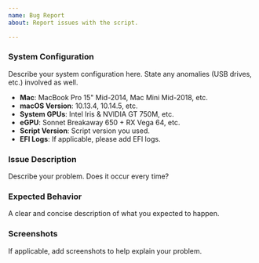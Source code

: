 ```yaml
---
name: Bug Report
about: Report issues with the script.

---
```


### System Configuration
Describe your system configuration here. State any anomalies (USB drives, etc.) involved as well.
- **Mac**: MacBook Pro 15" Mid-2014, Mac Mini Mid-2018, etc.
- **macOS Version**: 10.13.4, 10.14.5, etc.
- **System GPUs**: Intel Iris & NVIDIA GT 750M, etc.
- **eGPU**: Sonnet Breakaway 650 + RX Vega 64, etc.
- **Script Version**: Script version you used.
- **EFI Logs**: If applicable, please add EFI logs.

### Issue Description
Describe your problem. Does it occur every time?

### Expected Behavior
A clear and concise description of what you expected to happen.

### Screenshots
If applicable, add screenshots to help explain your problem.
